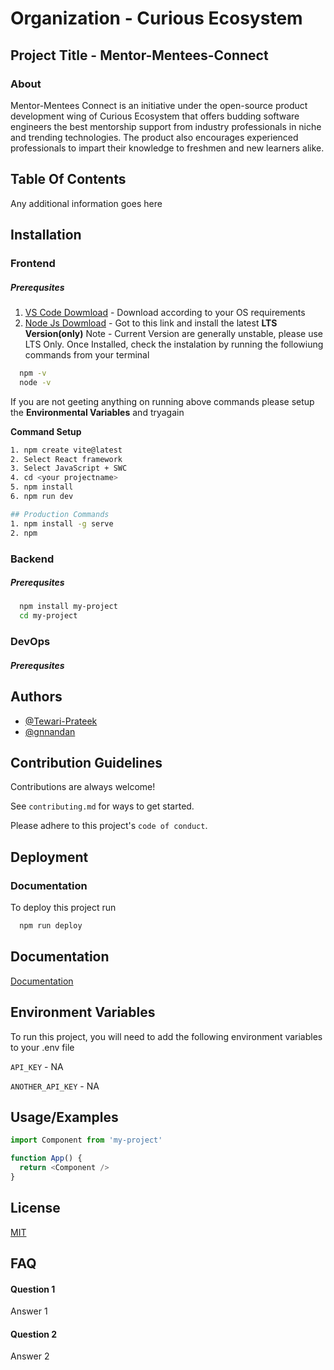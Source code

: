 
# Organization - Curious Ecosystem

## Project Title - Mentor-Mentees-Connect

### About
Mentor-Mentees Connect is an initiative under the open-source product development wing of Curious Ecosystem that offers budding software engineers the best mentorship support from industry professionals in niche and trending technologies. The product also encourages experienced professionals to impart their knowledge to freshmen and new learners alike.



## Table Of Contents

Any additional information goes here



## Installation

### Frontend
##### **Prerequsites**
1. [VS Code Dowmload](https://code.visualstudio.com/download) - Download according to your OS requirements
2. [Node Js Dowmload](https://nodejs.org/en) - Got to this link and install the latest **LTS Version(only)** Note - Current Version are generally unstable, please use LTS Only.
Once Installed, check the instalation by running the followiung commands from your terminal

```bash
  npm -v
  node -v
```
If you are not geeting anything on running above commands please setup the **Environmental Variables** and tryagain

**Command Setup**
```bash
1. npm create vite@latest
2. Select React framework
3. Select JavaScript + SWC
4. cd <your projectname>
5. npm install
6. npm run dev

## Production Commands
1. npm install -g serve
2. npm 
```

### Backend
##### Prerequsites
```bash
  npm install my-project
  cd my-project
```
### DevOps
##### Prerequsites        
## Authors

- [@Tewari-Prateek](https://github.com/Tewari-Prateek)
- [@gnnandan](https://github.com/gnnandan)


## Contribution Guidelines

Contributions are always welcome!

See `contributing.md` for ways to get started.

Please adhere to this project's `code of conduct`.


## Deployment


### Documentation
To deploy this project run

```bash
  npm run deploy
```


## Documentation

[Documentation](https://linktodocumentation)


## Environment Variables

To run this project, you will need to add the following environment variables to your .env file

`API_KEY` - NA

`ANOTHER_API_KEY` - NA


## Usage/Examples

```javascript
import Component from 'my-project'

function App() {
  return <Component />
}
```


## License

[MIT](https://choosealicense.com/licenses/mit/)


## FAQ

#### Question 1

Answer 1

#### Question 2

Answer 2

